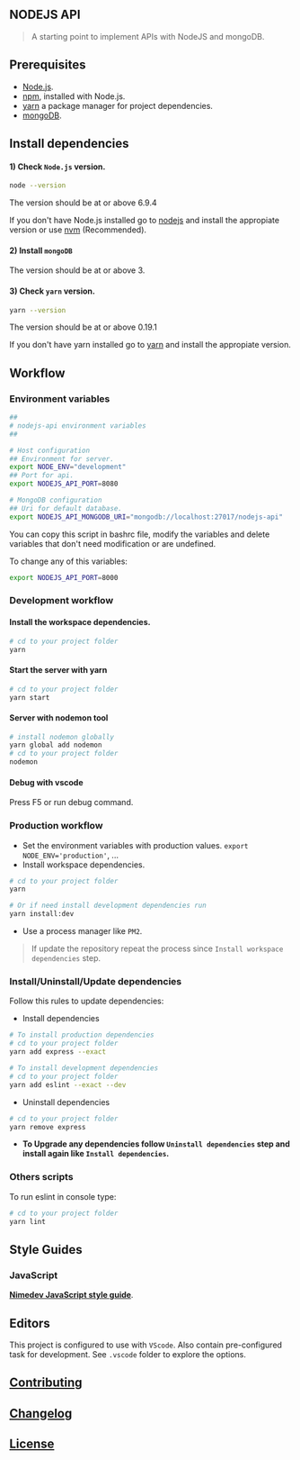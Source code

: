 ## NODEJS API

> A starting point to implement APIs with NodeJS and mongoDB.


## Prerequisites

- [Node.js](https://nodejs.org/en/download/).
- [npm](https://www.npmjs.com/), installed with Node.js.
- [yarn](https://yarnpkg.com/) a package manager for project dependencies.
- [mongoDB](https://www.mongodb.com/download-center?jmp=nav#community).

## Install dependencies

#### 1) Check `Node.js` version.
```sh
node --version
```
The version should be at or above 6.9.4

If you don't have Node.js installed go to [nodejs](https://nodejs.org/en/download/) and install the appropiate version or use [nvm](http://www.sergiolepore.net/2014/06/30/nvm-instalando-y-usando-node-version-manager/) (Recommended).

#### 2) Install `mongoDB`
The version should be at or above 3.

#### 3) Check `yarn` version.
```sh
yarn --version
```
The version should be at or above 0.19.1

If you don't have yarn installed go to [yarn](https://yarnpkg.com/en/docs/install) and install the appropiate version.


## Workflow

### Environment variables

```sh
##
# nodejs-api environment variables
##

# Host configuration
## Environment for server.
export NODE_ENV="development"
## Port for api.
export NODEJS_API_PORT=8080

# MongoDB configuration
## Uri for default database.
export NODEJS_API_MONGODB_URI="mongodb://localhost:27017/nodejs-api"
```

You can copy this script in bashrc file, modify the variables and delete variables that don't need modification or are undefined.

To change any of this variables:

```sh
export NODEJS_API_PORT=8000
```

### Development workflow

#### Install the workspace dependencies.
```sh
# cd to your project folder
yarn
```

#### Start the server with yarn
```sh
# cd to your project folder
yarn start
```

#### Server with nodemon tool
```sh
# install nodemon globally
yarn global add nodemon
# cd to your project folder
nodemon
```

#### Debug with vscode
Press F5 or run debug command.

### Production workflow
- Set the environment variables with production values. `export NODE_ENV='production'`, ...
- Install workspace dependencies.
```sh
# cd to your project folder
yarn

# Or if need install development dependencies run
yarn install:dev
```
- Use a process manager like `PM2`.

> If update the repository repeat the process since `Install workspace dependencies` step.

### Install/Uninstall/Update dependencies
Follow this rules to update dependencies:

- Install dependencies

```sh
# To install production dependencies
# cd to your project folder
yarn add express --exact
```
```sh
# To install development dependencies
# cd to your project folder
yarn add eslint --exact --dev
```

- Uninstall dependencies

```sh
# cd to your project folder
yarn remove express
```

- **To Upgrade any dependencies follow `Uninstall dependencies` step and install again like `Install dependencies`.**

### Others scripts

To run eslint in console type:

```sh
# cd to your project folder
yarn lint
```


## Style Guides

### JavaScript

**[Nimedev JavaScript style guide](https://github.com/nimedev/javascript)**.


## Editors
This project is configured to use with `VScode`. Also contain pre-configured task for development. See `.vscode` folder to explore the options.


## [Contributing](CONTRIBUTING.md)


## [Changelog](CHANGELOG.md)


## [License](LICENSE.md)
